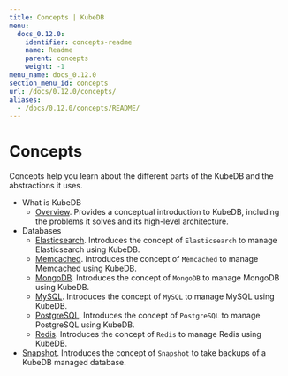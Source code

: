 ```yaml
---
title: Concepts | KubeDB
menu:
  docs_0.12.0:
    identifier: concepts-readme
    name: Readme
    parent: concepts
    weight: -1
menu_name: docs_0.12.0
section_menu_id: concepts
url: /docs/0.12.0/concepts/
aliases:
  - /docs/0.12.0/concepts/README/
---
```


# Concepts

Concepts help you learn about the different parts of the KubeDB and the abstractions it uses.

- What is KubeDB
  - [Overview](/docs/concepts/what-is-kubedb/overview.md). Provides a conceptual introduction to KubeDB, including the problems it solves and its high-level architecture.
- Databases
  - [Elasticsearch](/docs/concepts/databases/elasticsearch.md). Introduces the concept of `Elasticsearch` to manage Elasticsearch using KubeDB.
  - [Memcached](/docs/concepts/databases/memcached.md). Introduces the concept of `Memcached` to manage Memcached using KubeDB.
  - [MongoDB](/docs/concepts/databases/mongodb.md). Introduces the concept of `MongoDB` to manage MongoDB using KubeDB.
  - [MySQL](/docs/concepts/databases/mysql.md). Introduces the concept of `MySQL` to manage MySQL using KubeDB.
  - [PostgreSQL](/docs/concepts/databases/postgres.md). Introduces the concept of `PostgreSQL` to manage PostgreSQL using KubeDB.
  - [Redis](/docs/concepts/databases/redis.md). Introduces the concept of `Redis` to manage Redis using KubeDB.
- [Snapshot](/docs/concepts/snapshot.md). Introduces the concept of `Snapshot` to take backups of a KubeDB managed database.
